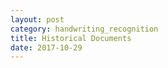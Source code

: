 ```yaml
---
layout: post
category: handwriting_recognition
title: Historical Documents
date: 2017-10-29
---
```

